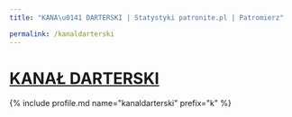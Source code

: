 ```yaml
---
title: "KANA\u0141 DARTERSKI | Statystyki patronite.pl | Patromierz"

permalink: /kanaldarterski
---
```


# [KANAŁ DARTERSKI](https://patronite.pl/kanaldarterski)

{% include profile.md name="kanaldarterski" prefix="k" %}
